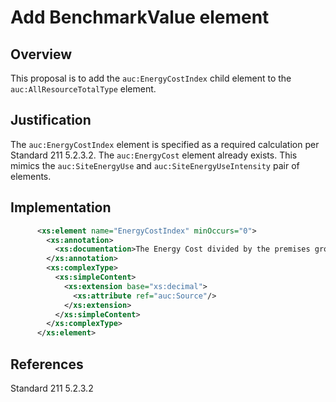# Add BenchmarkValue element

## Overview

This proposal is to add the `auc:EnergyCostIndex` child element to the `auc:AllResourceTotalType` element.

## Justification

The `auc:EnergyCostIndex` element is specified as a required calculation per Standard 211 5.2.3.2.  The `auc:EnergyCost` element already exists.  This mimics the `auc:SiteEnergyUse` and `auc:SiteEnergyUseIntensity` pair of elements.

## Implementation

```xml
      <xs:element name="EnergyCostIndex" minOccurs="0">
        <xs:annotation>
          <xs:documentation>The Energy Cost divided by the premises gross floor area. ($/ft2)</xs:documentation>
        </xs:annotation>
        <xs:complexType>
          <xs:simpleContent>
            <xs:extension base="xs:decimal">
              <xs:attribute ref="auc:Source"/>
            </xs:extension>
          </xs:simpleContent>
        </xs:complexType>
      </xs:element>
```

## References

Standard 211 5.2.3.2
